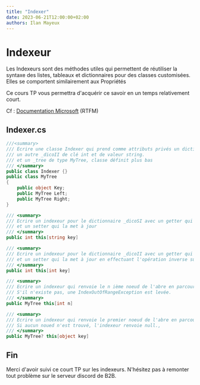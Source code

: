 ```yaml
---
title: "Indexer"
date: 2023-06-21T12:00:00+02:00
authors: Ilan Mayeux
---
```


# Indexeur

Les Indexeurs sont des méthodes utiles qui permettent de réutiliser la syntaxe des listes, tableaux et dictionnaires
pour des classes customisées. Elles se comportent similairement aux Propriétés

Ce cours TP vous permettra d'acquérir ce savoir en un temps relativement court.

Cf : [Documentation Microsoft](https://docs.microsoft.com/fr-fr/dotnet/csharp/programming-guide/indexers/) (RTFM)

## Indexer.cs

```csharp
///<summary>
/// Ecrire une classe Indexer qui prend comme attributs privés un dictionnaire _dicoSI avec une clé de type string et une valeure de type int,
/// un autre _dicoII de clé int et de valeur string.
/// et un _tree de type MyTree, classe définit plus bas
/// </summary>
public class Indexer {}
public class MyTree
{
    public object Key;
    public MyTree Left;
    public MyTree Right;
}
```
```csharp
/// <summary>
/// Ecrire un indexeur pour le dictionnaire _dicoSI avec un getter qui renvoie la valeur du dictionnaire
/// et un setter qui la met à jour
/// </summary>
public int this[string key]
```

```csharp
/// <summary>
/// Ecrire un indexeur pour le dictionnaire _dicoII avec un getter qui renvoie et multiplie la valeur du dictionnaire par 86 puis ajoute 39
/// et un setter qui la met à jour en effectuant l'opération inverse sur la valeur du nombre entrant
/// </summary>
public int this[int key]
```

```csharp
/// <summary>
/// Ecrire un indexeur qui renvoie le n ième noeud de l'abre en parcours largeur.
/// S'il n'existe pas, une IndexOutOfRangeException est levée.
/// </summary>
public MyTree this[int n]
```

```csharp
/// <summary>
/// Ecrire un indexeur qui renvoie le premier noeud de l'abre en parcours largeur qui a une clé égale à celle en paramètre.
/// Si aucun noued n'est trouvé, l'indexeur renvoie null.,
/// </summary>
public MyTree? this[object key]
```

## Fin

Merci d'avoir suivi ce court TP sur les indexeurs.
N'hésitez pas à remonter tout problème sur le serveur discord
de B2B.